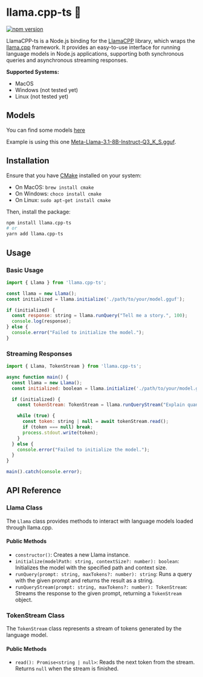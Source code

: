 # llama.cpp-ts 🦙

[![npm version](http://img.shields.io/npm/v/llama.cpp-ts.svg?style=flat)](https://www.npmjs.com/package/llama.cpp-ts "View this project on npm")

LlamaCPP-ts is a Node.js binding for the [LlamaCPP](https://github.com/developer239/llama-wrapped-cmake) library, which wraps the [llama.cpp](https://github.com/ggerganov/llama.cpp) framework. It provides an easy-to-use interface for running language models in Node.js applications, supporting both synchronous queries and asynchronous streaming responses.

**Supported Systems:**

- MacOS
- Windows (not tested yet)
- Linux (not tested yet)

## Models

You can find some models [here](https://huggingface.co/bullerwins/Meta-Llama-3.1-8B-Instruct-GGUF/tree/main)

Example is using this one [Meta-Llama-3.1-8B-Instruct-Q3_K_S.gguf](https://huggingface.co/bullerwins/Meta-Llama-3.1-8B-Instruct-GGUF/resolve/main/Meta-Llama-3.1-8B-Instruct-Q3_K_S.gguf).

## Installation

Ensure that you have [CMake](https://cmake.org) installed on your system:

- On MacOS: `brew install cmake`
- On Windows: `choco install cmake`
- On Linux: `sudo apt-get install cmake`

Then, install the package:

```bash
npm install llama.cpp-ts
# or
yarn add llama.cpp-ts
```

## Usage

### Basic Usage

```javascript
import { Llama } from 'llama.cpp-ts';

const llama = new Llama();
const initialized = llama.initialize('./path/to/your/model.gguf');

if (initialized) {
  const response: string = llama.runQuery("Tell me a story.", 100);
  console.log(response);
} else {
  console.error("Failed to initialize the model.");
}
```

### Streaming Responses

```javascript
import { Llama, TokenStream } from 'llama.cpp-ts';

async function main() {
  const llama = new Llama();
  const initialized: boolean = llama.initialize('./path/to/your/model.gguf');

  if (initialized) {
    const tokenStream: TokenStream = llama.runQueryStream("Explain quantum computing", 200);

    while (true) {
      const token: string | null = await tokenStream.read();
      if (token === null) break;
      process.stdout.write(token);
    }
  } else {
    console.error("Failed to initialize the model.");
  }
}

main().catch(console.error);
```

## API Reference

### Llama Class

The `Llama` class provides methods to interact with language models loaded through llama.cpp.

#### Public Methods

- `constructor()`: Creates a new Llama instance.
- `initialize(modelPath: string, contextSize?: number): boolean`: Initializes the model with the specified path and context size.
- `runQuery(prompt: string, maxTokens?: number): string`: Runs a query with the given prompt and returns the result as a string.
- `runQueryStream(prompt: string, maxTokens?: number): TokenStream`: Streams the response to the given prompt, returning a `TokenStream` object.

### TokenStream Class

The `TokenStream` class represents a stream of tokens generated by the language model.

#### Public Methods

- `read(): Promise<string | null>`: Reads the next token from the stream. Returns `null` when the stream is finished.

